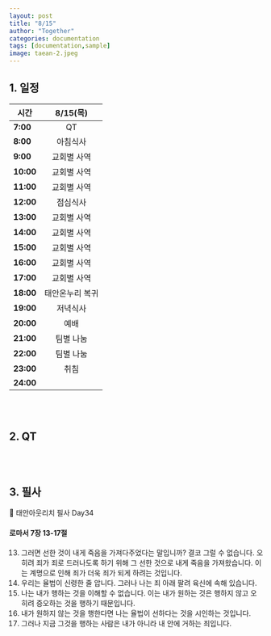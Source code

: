 ```yaml
---
layout: post
title: "8/15"
author: "Together"
categories: documentation
tags: [documentation,sample]
image: taean-2.jpeg
---
```


## 1. 일정
|<center>시간</center>|<center>8/15(목)</center>|
|:--------|:--------:|
|**7:00** | <center>QT</center> |
|**8:00** | <center>아침식사</center> |
|**9:00** | <center>교회별 사역</center> |
|**10:00** | <center>교회별 사역</center> |
|**11:00** | <center>교회별 사역</center> |
|**12:00** | <center>점심식사</center> |
|**13:00** | <center>교회별 사역</center> |
|**14:00** | <center>교회별 사역</center> |
|**15:00** | <center>교회별 사역</center> |
|**16:00** | <center>교회별 사역</center> |
|**17:00** | <center>교회별 사역</center> |
|**18:00** | <center>태안온누리 복귀</center> |
|**19:00** | <center>저녁식사</center> |
|**20:00** | <center>예배</center> |
|**21:00** | <center>팀별 나눔</center> |
|**22:00** | <center>팀별 나눔</center> |
|**23:00** | <center>취침</center> |
|**24:00** | <center></center> |

<br>
<br>

## 2. QT


<br>
<br>

## 3. 필사
📝 태안아웃리치 필사 Day34

#### 로마서 7장 13-17절

13. 그러면 선한 것이 내게 죽음을 가져다주었다는 말입니까? 결코 그럴 수 없습니다. 오히려 죄가 죄로 드러나도록 하기 위해 그 선한 것으로 내게 죽음을 가져왔습니다. 이는 계명으로 인해 죄가 더욱 죄가 되게 하려는 것입니다.
14. 우리는 율법이 신령한 줄 압니다. 그러나 나는 죄 아래 팔려 육신에 속해 있습니다.
15. 나는 내가 행하는 것을 이해할 수 없습니다. 이는 내가 원하는 것은 행하지 않고 오히려 증오하는 것을 행하기 때문입니다.
16. 내가 원하지 않는 것을 행한다면 나는 율법이 선하다는 것을 시인하는 것입니다.
17. 그러나 지금 그것을 행하는 사람은 내가 아니라 내 안에 거하는 죄입니다.